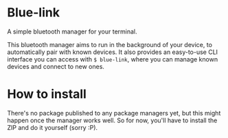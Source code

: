 # Blue-link
A simple bluetooth manager for your terminal.

This bluetooth manager aims to run in the background of your device, to automatically pair with known devices.
It also provides an easy-to-use CLI interface you can access with `$ blue-link`,
where you can manage known devices and connect to new ones.

# How to install

There's no package published to any package managers yet, but this might happen once the manager works well.
So for now, you'll have to install the ZIP and do it yourself (sorry :P).
